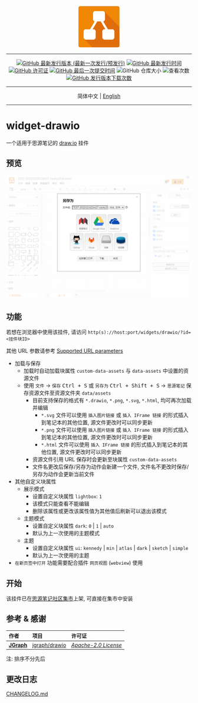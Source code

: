 <div align="center">
<img src="./icon.png" style="width: 8em; height: 8em;">

---
[![GitHub 最新发行版本 (最新一次发行/预发行)](https://img.shields.io/github/v/release/Zuoqiu-Yingyi/widget-drawio?include_prereleases&style=flat-square)](https://github.com/Zuoqiu-Yingyi/widget-drawio/releases/latest)
[![GitHub 最新发行时间](https://img.shields.io/github/release-date/Zuoqiu-Yingyi/widget-drawio?style=flat-square)](https://github.com/Zuoqiu-Yingyi/widget-drawio/releases/latest)
[![GitHub 许可证](https://img.shields.io/github/license/Zuoqiu-Yingyi/widget-drawio?style=flat-square)](https://github.com/Zuoqiu-Yingyi/widget-drawio/blob/main/LICENSE)
[![GitHub 最后一次提交时间](https://img.shields.io/github/last-commit/Zuoqiu-Yingyi/widget-drawio?style=flat-square)](https://github.com/Zuoqiu-Yingyi/widget-drawio/commits/main)
![GitHub 仓库大小](https://img.shields.io/github/repo-size/Zuoqiu-Yingyi/widget-drawio?style=flat-square)
![查看次数](https://hits.b3log.org/Zuoqiu-Yingyi/widget-drawio.svg)
[![GitHub 发行版本下载次数](https://img.shields.io/github/downloads/Zuoqiu-Yingyi/widget-drawio/total?style=flat-square)](https://github.com/Zuoqiu-Yingyi/widget-drawio/releases)

---
简体中文 \| [English](./README.md)

---
</div>

# widget-drawio

一个适用于思源笔记的 [draw.io](https://www.diagrams.net/) 挂件

## 预览

![预览](./preview.png)

## 功能

若想在浏览器中使用该挂件, 请访问 `http(s)://host:port/widgets/drawio/?id=<挂件块ID>`

其他 URL 参数请参考 [Supported URL parameters](https://www.diagrams.net/doc/faq/supported-url-parameters)

- 加载与保存
  - 加载时自动加载块属性 `custom-data-assets` 与 `data-assets` 中设置的资源文件
  - 使用 `文件` -> `保存` <kbd>Ctrl + S</kbd> 或 `另存为` <kbd>Ctrl + Shift + S</kbd> -> `思源笔记` 保存资源文件至资源文件夹 `data/assets`
    - 目前支持保存的格式有 `*.drawio`, `*.png`, `*.svg`, `*.html`, 均可再次加载并编辑
      - `*.svg` 文件可以使用 `插入图片链接` 或 `插入 IFrame 链接` 的形式插入到笔记本的其他位置, 源文件更改时可以同步更新
      - `*.png` 文件可以使用 `插入图片链接` 或 `插入 IFrame 链接` 的形式插入到笔记本的其他位置, 源文件更改时可以同步更新
      - `*.html` 文件可以使用 `插入 IFrame 链接` 的形式插入到笔记本的其他位置, 源文件更改时可以同步更新
    - 资源文件引用 URL 保存时会更新至块属性 `custom-data-assets`
    - 文件名更改后保存/另存为动作会新建一个文件, 文件名不更改时保存/另存为动作会更新当前文件
- 其他自定义块属性
  - 展示模式
    - 设置自定义块属性 `lightbox`: `1`
    - 该模式只能查看不能编辑
    - 删除该属性或更改该属性值为其他值后刷新可以退出该模式
  - 主题模式
    - 设置自定义块属性 `dark`: `0` | `1` | `auto`
    - 默认为上一次使用的主题模式
  - 主题
    - 设置自定义块属性 `ui`: `kennedy` | `min` | `atlas` | `dark` | `sketch` | `simple`
    - 默认为上一次使用的主题
- `在新页签中打开` 功能需要配合插件 `网页视图` (`webview`) 使用

## 开始

该挂件已在[思源笔记社区集市](https://github.com/siyuan-note/bazaar)上架, 可直接在集市中安装

## 参考 & 感谢

| 作者                                    | 项目                                              | 许可证                                                                    |
| :-------------------------------------- | :------------------------------------------------ | :------------------------------------------------------------------------ |
| **[JGraph](https://github.com/jgraph)** | [jgraph/drawio](https://github.com/jgraph/drawio) | *[Apache-2.0 License](https://github.com/jgraph/drawio/blob/dev/LICENSE)* |

注: 排序不分先后

## 更改日志

[CHANGELOG.md](./CHANGELOG.md)
